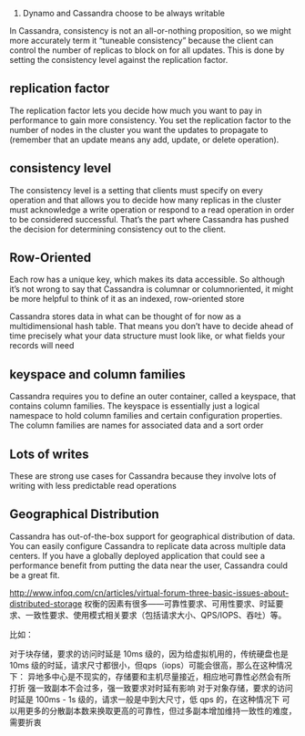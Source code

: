 1. Dynamo and Cassandra choose to be always writable

In Cassandra, consistency is not an all-or-nothing proposition, so we might more accurately
term it “tuneable consistency” because the client can control the number of
replicas to block on for all updates. This is done by setting the consistency level against
the replication factor.

## replication factor
The replication factor lets you decide how much you want to pay in performance to
gain more consistency. You set the replication factor to the number of nodes in the
cluster you want the updates to propagate to (remember that an update means any
add, update, or delete operation).

## consistency level
The consistency level is a setting that clients must specify on every operation and that
allows you to decide how many replicas in the cluster must acknowledge a write operation
or respond to a read operation in order to be considered successful. That’s the
part where Cassandra has pushed the decision for determining consistency out to the
client.

## Row-Oriented
Each row has a unique key, which makes its data
accessible. So although it’s not wrong to say that Cassandra is columnar or columnoriented,
it might be more helpful to think of it as an indexed, row-oriented store

Cassandra stores data in what can be thought of for now as a multidimensional hash
table. That means you don’t have to decide ahead of time precisely what your data
structure must look like, or what fields your records will need

## keyspace and column families
Cassandra requires you to define an outer container, called a keyspace, that contains
column families. The keyspace is essentially just a logical namespace to hold column
families and certain configuration properties. The column families are names for associated
data and a sort order

## Lots of writes
These are strong use cases for Cassandra because they involve lots of writing with less
predictable read operations

## Geographical Distribution
Cassandra has out-of-the-box support for geographical distribution of data. You can
easily configure Cassandra to replicate data across multiple data centers. If you have a
globally deployed application that could see a performance benefit from putting the
data near the user, Cassandra could be a great fit.

http://www.infoq.com/cn/articles/virtual-forum-three-basic-issues-about-distributed-storage
权衡的因素有很多——可靠性要求、可用性要求、时延要求、一致性要求、使用模式相关要求（包括请求大小、QPS/IOPS、吞吐）等。

比如：

对于块存储，要求的访问时延是 10ms 级的，因为给虚拟机用的，传统硬盘也是10ms 级的时延，请求尺寸都很小，但qps（iops）可能会很高，那么在这种情况下：
异地多中心是不现实的，存储要和主机尽量接近，相应地可靠性必然会有所打折
强一致副本不会过多，强一致要求对时延有影响
对于对象存储，要求的访问时延是 100ms - 1s 级的，请求一般是中到大尺寸，低 qps 的，在这种情况下
可以用更多的分散副本数来换取更高的可靠性，但过多副本增加维持一致性的难度，需要折衷
